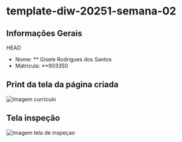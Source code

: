 # template-diw-20251-semana-02

## Informações Gerais
 HEAD
- Nome: ** Gisele Rodrigues dos Santos
- Matricula: **903350

## Print da tela da página criada 

![Imagem curriculo](images/paginacurriculocerta.png)

## Tela inspeção

![Imagem tela de inspeçao](images/telainspecao.png)
